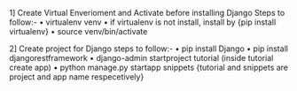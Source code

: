 1] Create Virtual Enverioment and Activate before installing Django
Steps to follow:-
• virtualenv venv
• if virtualenv is not install, install by {pip install virtualenv}
• source venv/bin/activate

2] Create project for Django
steps to follow:-
• pip install Django
• pip install djangorestframework
• django-admin startproject tutorial
(inside tutorial create app)
• python manage.py startapp snippets
{tutorial and snippets are project and app name respecetively}